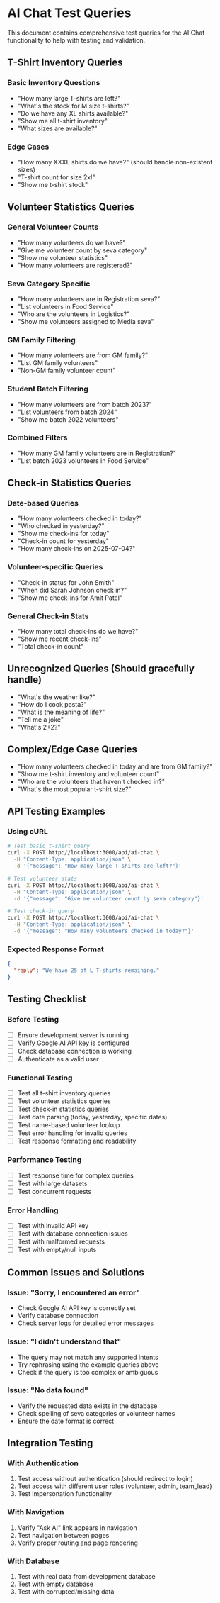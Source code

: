 # AI Chat Test Queries

This document contains comprehensive test queries for the AI Chat functionality to help with testing and validation.

## T-Shirt Inventory Queries

### Basic Inventory Questions
- "How many large T-shirts are left?"
- "What's the stock for M size t-shirts?"
- "Do we have any XL shirts available?"
- "Show me all t-shirt inventory"
- "What sizes are available?"

### Edge Cases
- "How many XXXL shirts do we have?" (should handle non-existent sizes)
- "T-shirt count for size 2xl"
- "Show me t-shirt stock"

## Volunteer Statistics Queries

### General Volunteer Counts
- "How many volunteers do we have?"
- "Give me volunteer count by seva category"
- "Show me volunteer statistics"
- "How many volunteers are registered?"

### Seva Category Specific
- "How many volunteers are in Registration seva?"
- "List volunteers in Food Service"
- "Who are the volunteers in Logistics?"
- "Show me volunteers assigned to Media seva"

### GM Family Filtering
- "How many volunteers are from GM family?"
- "List GM family volunteers"
- "Non-GM family volunteer count"

### Student Batch Filtering
- "How many volunteers are from batch 2023?"
- "List volunteers from batch 2024"
- "Show me batch 2022 volunteers"

### Combined Filters
- "How many GM family volunteers are in Registration?"
- "List batch 2023 volunteers in Food Service"

## Check-in Statistics Queries

### Date-based Queries
- "How many volunteers checked in today?"
- "Who checked in yesterday?"
- "Show me check-ins for today"
- "Check-in count for yesterday"
- "How many check-ins on 2025-07-04?"

### Volunteer-specific Queries
- "Check-in status for John Smith"
- "When did Sarah Johnson check in?"
- "Show me check-ins for Amit Patel"

### General Check-in Stats
- "How many total check-ins do we have?"
- "Show me recent check-ins"
- "Total check-in count"

## Unrecognized Queries (Should gracefully handle)
- "What's the weather like?"
- "How do I cook pasta?"
- "What is the meaning of life?"
- "Tell me a joke"
- "What's 2+2?"

## Complex/Edge Case Queries
- "How many volunteers checked in today and are from GM family?"
- "Show me t-shirt inventory and volunteer count"
- "Who are the volunteers that haven't checked in?"
- "What's the most popular t-shirt size?"

## API Testing Examples

### Using cURL
```bash
# Test basic t-shirt query
curl -X POST http://localhost:3000/api/ai-chat \
  -H "Content-Type: application/json" \
  -d '{"message": "How many large T-shirts are left?"}'

# Test volunteer stats
curl -X POST http://localhost:3000/api/ai-chat \
  -H "Content-Type: application/json" \
  -d '{"message": "Give me volunteer count by seva category"}'

# Test check-in query
curl -X POST http://localhost:3000/api/ai-chat \
  -H "Content-Type: application/json" \
  -d '{"message": "How many volunteers checked in today?"}'
```

### Expected Response Format
```json
{
  "reply": "We have 25 of L T-shirts remaining."
}
```

## Testing Checklist

### Before Testing
- [ ] Ensure development server is running
- [ ] Verify Google AI API key is configured
- [ ] Check database connection is working
- [ ] Authenticate as a valid user

### Functional Testing
- [ ] Test all t-shirt inventory queries
- [ ] Test volunteer statistics queries
- [ ] Test check-in statistics queries
- [ ] Test date parsing (today, yesterday, specific dates)
- [ ] Test name-based volunteer lookup
- [ ] Test error handling for invalid queries
- [ ] Test response formatting and readability

### Performance Testing
- [ ] Test response time for complex queries
- [ ] Test with large datasets
- [ ] Test concurrent requests

### Error Handling
- [ ] Test with invalid API key
- [ ] Test with database connection issues
- [ ] Test with malformed requests
- [ ] Test with empty/null inputs

## Common Issues and Solutions

### Issue: "Sorry, I encountered an error"
- Check Google AI API key is correctly set
- Verify database connection
- Check server logs for detailed error messages

### Issue: "I didn't understand that"
- The query may not match any supported intents
- Try rephrasing using the example queries above
- Check if the query is too complex or ambiguous

### Issue: "No data found"
- Verify the requested data exists in the database
- Check spelling of seva categories or volunteer names
- Ensure the date format is correct

## Integration Testing

### With Authentication
1. Test access without authentication (should redirect to login)
2. Test access with different user roles (volunteer, admin, team_lead)
3. Test impersonation functionality

### With Navigation
1. Verify "Ask AI" link appears in navigation
2. Test navigation between pages
3. Verify proper routing and page rendering

### With Database
1. Test with real data from development database
2. Test with empty database
3. Test with corrupted/missing data